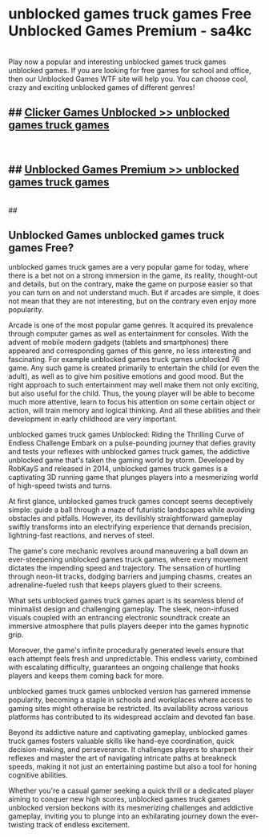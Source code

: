 # unblocked games truck games  Free Unblocked Games Premium - sa4kc <br>
<br>
Play now a popular and interesting unblocked games truck games unblocked games. If you are looking for free games for school and office, then our Unblocked Games WTF site will help you. You can choose cool, crazy and exciting unblocked games of different genres!


## ##  [Clicker Games Unblocked >> unblocked games truck games](http://freeplayer.one?title=unblocked_games_truck_games&ref=UGames)
  <br>

##  ## [Unblocked Games Premium >> unblocked games truck games](http://freeplayer.one?title=unblocked_games_truck_games&ref=UGames)
  <br>
  ##



## Unblocked Games unblocked games truck games Free?

unblocked games truck games are a very popular game for today, where there is a bet not on a strong immersion in the game, its reality, thought-out and details, but on the contrary, make the game on purpose easier so that you can turn on and not understand much. But if arcades are simple, it does not mean that they are not interesting, but on the contrary even enjoy more popularity.

Arcade is one of the most popular game genres. It acquired its prevalence through computer games as well as entertainment for consoles. With the advent of mobile modern gadgets (tablets and smartphones) there appeared and corresponding games of this genre, no less interesting and fascinating. For example unblocked games truck games unblocked 76 game. Any such game is created primarily to entertain the child (or even the adult), as well as to give him positive emotions and good mood. But the right approach to such entertainment may well make them not only exciting, but also useful for the child. Thus, the young player will be able to become much more attentive, learn to focus his attention on some certain object or action, will train memory and logical thinking. And all these abilities and their development in early childhood are very important.

unblocked games truck games Unblocked: Riding the Thrilling Curve of Endless Challenge
Embark on a pulse-pounding journey that defies gravity and tests your reflexes with unblocked games truck games, the addictive unblocked game that's taken the gaming world by storm. Developed by RobKayS and released in 2014, unblocked games truck games is a captivating 3D running game that plunges players into a mesmerizing world of high-speed twists and turns.

At first glance, unblocked games truck games concept seems deceptively simple: guide a ball through a maze of futuristic landscapes while avoiding obstacles and pitfalls. However, its devilishly straightforward gameplay swiftly transforms into an electrifying experience that demands precision, lightning-fast reactions, and nerves of steel.

The game's core mechanic revolves around maneuvering a ball down an ever-steepening unblocked games truck games, where every movement dictates the impending speed and trajectory. The sensation of hurtling through neon-lit tracks, dodging barriers and jumping chasms, creates an adrenaline-fueled rush that keeps players glued to their screens.

What sets unblocked games truck games apart is its seamless blend of minimalist design and challenging gameplay. The sleek, neon-infused visuals coupled with an entrancing electronic soundtrack create an immersive atmosphere that pulls players deeper into the games hypnotic grip.

Moreover, the game's infinite procedurally generated levels ensure that each attempt feels fresh and unpredictable. This endless variety, combined with escalating difficulty, guarantees an ongoing challenge that hooks players and keeps them coming back for more.

unblocked games truck games unblocked version has garnered immense popularity, becoming a staple in schools and workplaces where access to gaming sites might otherwise be restricted. Its availability across various platforms has contributed to its widespread acclaim and devoted fan base.

Beyond its addictive nature and captivating gameplay, unblocked games truck games fosters valuable skills like hand-eye coordination, quick decision-making, and perseverance. It challenges players to sharpen their reflexes and master the art of navigating intricate paths at breakneck speeds, making it not just an entertaining pastime but also a tool for honing cognitive abilities.

Whether you're a casual gamer seeking a quick thrill or a dedicated player aiming to conquer new high scores, unblocked games truck games unblocked version beckons with its mesmerizing challenges and addictive gameplay, inviting you to plunge into an exhilarating journey down the ever-twisting track of endless excitement.